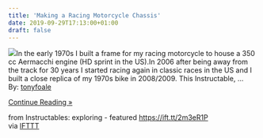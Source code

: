 ```yaml
---
title: 'Making a Racing Motorcycle Chassis'
date: 2019-09-29T17:13:00+01:00
draft: false
---
```


[![](https://cdn.instructables.com/F5L/Q2Z1/K14V8JBP/F5LQ2Z1K14V8JBP.SMALL.jpg)](https://www.instructables.com/id/Making-a-Racing-Motorcycle-Chassis/)In the early 1970s I built a frame for my racing motorcycle to house a 350 cc Aermacchi engine (HD sprint in the US).In 2006 after being away from the track for 30 years I started racing again in classic races in the US and I built a close replica of my 1970s bike in 2008/2009. This Instructable, ...  
By: [tonyfoale](https://www.instructables.com/member/tonyfoale/)  
  
[Continue Reading »](https://www.instructables.com/id/Making-a-Racing-Motorcycle-Chassis/)  
  
from Instructables: exploring - featured https://ift.tt/2m3eR1P  
via [IFTTT](https://ifttt.com/?ref=da&site=blogger)